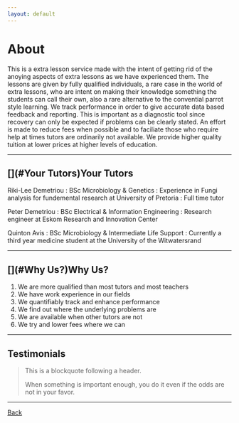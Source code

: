 ```yaml
---
layout: default
---
```


# [](#About)About

This is a extra lesson service made with the intent of getting rid of the anoying aspects of extra lessons as we have experienced them.
The lessons are given by fully qualified individuals, a rare case in the world of extra lessons, who are intent on making their knowledge
something the students can call their own, also a rare alternative to the convential parrot style learning. We track performance in order 
to give accurate data based feedback and reporting. This is important as a diagnostic tool since recovery can only be expected if problems
can be clearly stated. An effort is made to reduce fees when possible and to faciliate those who require help at times tutors are 
ordinarily not available. We provide higher quality tuition at lower prices at higher levels of education.

* * *
## [](#Your Tutors)Your Tutors

Riki-Lee Demetriou
: BSc Microbiology & Genetics
: Experience in Fungi analysis for fundemental research at University of Pretoria
: Full time tutor

Peter Demetriou
: BSc Electrical & Information Engineering
: Research engineer at Eskom Research and Innovation Center

Quinton Avis
: BSc Microbiology & Intermediate Life Support
: Currently a third year medicine student at the University of the Witwatersrand

* * *
## [](#Why Us?)Why Us?

1.  We are more qualified than most tutors and most teachers
2.  We have work experience in our fields
3.	We quantifiably track and enhance performance
4.  We find out where the underlying problems are
5.  We are available when other tutors are not
6.  We try and lower fees where we can

* * *
## [](Testimonials)Testimonials

> This is a blockquote following a header.
>
> When something is important enough, you do it even if the odds are not in your favor.

* * *
<a href="javascript:history.back()">Back</a>
